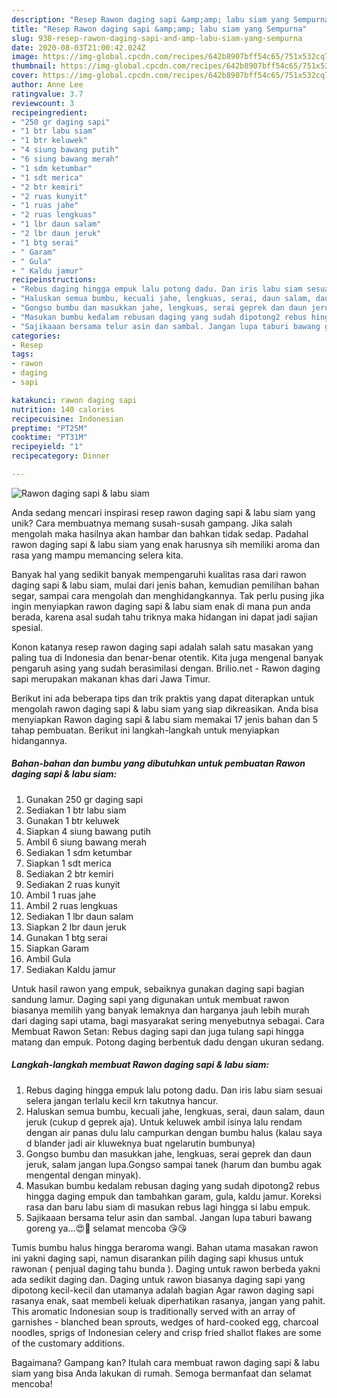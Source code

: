 ```yaml
---
description: "Resep Rawon daging sapi &amp;amp; labu siam yang Sempurna"
title: "Resep Rawon daging sapi &amp;amp; labu siam yang Sempurna"
slug: 938-resep-rawon-daging-sapi-and-amp-labu-siam-yang-sempurna
date: 2020-08-03T21:00:42.024Z
image: https://img-global.cpcdn.com/recipes/642b8907bff54c65/751x532cq70/rawon-daging-sapi-labu-siam-foto-resep-utama.jpg
thumbnail: https://img-global.cpcdn.com/recipes/642b8907bff54c65/751x532cq70/rawon-daging-sapi-labu-siam-foto-resep-utama.jpg
cover: https://img-global.cpcdn.com/recipes/642b8907bff54c65/751x532cq70/rawon-daging-sapi-labu-siam-foto-resep-utama.jpg
author: Anne Lee
ratingvalue: 3.7
reviewcount: 3
recipeingredient:
- "250 gr daging sapi"
- "1 btr labu siam"
- "1 btr keluwek"
- "4 siung bawang putih"
- "6 siung bawang merah"
- "1 sdm ketumbar"
- "1 sdt merica"
- "2 btr kemiri"
- "2 ruas kunyit"
- "1 ruas jahe"
- "2 ruas lengkuas"
- "1 lbr daun salam"
- "2 lbr daun jeruk"
- "1 btg serai"
- " Garam"
- " Gula"
- " Kaldu jamur"
recipeinstructions:
- "Rebus daging hingga empuk lalu potong dadu. Dan iris labu siam sesuai selera jangan terlalu kecil krn takutnya hancur."
- "Haluskan semua bumbu, kecuali jahe, lengkuas, serai, daun salam, daun jeruk (cukup d geprek aja). Untuk keluwek ambil isinya lalu rendam dengan air panas dulu lalu campurkan dengan bumbu halus (kalau saya d blander jadi air kluweknya buat ngelarutin bumbunya)"
- "Gongso bumbu dan masukkan jahe, lengkuas, serai geprek dan daun jeruk, salam jangan lupa.Gongso sampai tanek (harum dan bumbu agak mengental dengan minyak)."
- "Masukan bumbu kedalam rebusan daging yang sudah dipotong2 rebus hingga daging empuk dan tambahkan garam, gula, kaldu jamur. Koreksi rasa dan baru labu siam di masukan rebus lagi hingga si labu empuk."
- "Sajikaaan bersama telur asin dan sambal. Jangan lupa taburi bawang goreng ya...😍🥰 selamat mencoba 😘😘"
categories:
- Resep
tags:
- rawon
- daging
- sapi

katakunci: rawon daging sapi 
nutrition: 140 calories
recipecuisine: Indonesian
preptime: "PT25M"
cooktime: "PT31M"
recipeyield: "1"
recipecategory: Dinner

---
```



![Rawon daging sapi &amp; labu siam](https://img-global.cpcdn.com/recipes/642b8907bff54c65/751x532cq70/rawon-daging-sapi-labu-siam-foto-resep-utama.jpg)

Anda sedang mencari inspirasi resep rawon daging sapi &amp; labu siam yang unik? Cara membuatnya memang susah-susah gampang. Jika salah mengolah maka hasilnya akan hambar dan bahkan tidak sedap. Padahal rawon daging sapi &amp; labu siam yang enak harusnya sih memiliki aroma dan rasa yang mampu memancing selera kita.

Banyak hal yang sedikit banyak mempengaruhi kualitas rasa dari rawon daging sapi &amp; labu siam, mulai dari jenis bahan, kemudian pemilihan bahan segar, sampai cara mengolah dan menghidangkannya. Tak perlu pusing jika ingin menyiapkan rawon daging sapi &amp; labu siam enak di mana pun anda berada, karena asal sudah tahu triknya maka hidangan ini dapat jadi sajian spesial.

Konon katanya resep rawon daging sapi adalah salah satu masakan yang paling tua di Indonesia dan benar-benar otentik. Kita juga mengenal banyak pengaruh asing yang sudah berasimilasi dengan. Brilio.net - Rawon daging sapi merupakan makanan khas dari Jawa Timur.


Berikut ini ada beberapa tips dan trik praktis yang dapat diterapkan untuk mengolah rawon daging sapi &amp; labu siam yang siap dikreasikan. Anda bisa menyiapkan Rawon daging sapi &amp; labu siam memakai 17 jenis bahan dan 5 tahap pembuatan. Berikut ini langkah-langkah untuk menyiapkan hidangannya.

<!--inarticleads1-->

##### Bahan-bahan dan bumbu yang dibutuhkan untuk pembuatan Rawon daging sapi &amp; labu siam:

1. Gunakan 250 gr daging sapi
1. Sediakan 1 btr labu siam
1. Gunakan 1 btr keluwek
1. Siapkan 4 siung bawang putih
1. Ambil 6 siung bawang merah
1. Sediakan 1 sdm ketumbar
1. Siapkan 1 sdt merica
1. Sediakan 2 btr kemiri
1. Sediakan 2 ruas kunyit
1. Ambil 1 ruas jahe
1. Ambil 2 ruas lengkuas
1. Sediakan 1 lbr daun salam
1. Siapkan 2 lbr daun jeruk
1. Gunakan 1 btg serai
1. Siapkan  Garam
1. Ambil  Gula
1. Sediakan  Kaldu jamur


Untuk hasil rawon yang empuk, sebaiknya gunakan daging sapi bagian sandung lamur. Daging sapi yang digunakan untuk membuat rawon biasanya memilih yang banyak lemaknya dan harganya jauh lebih murah dari daging sapi utama, bagi masyarakat sering menyebutnya sebagai. Cara Membuat Rawon Setan: Rebus daging sapi dan juga tulang sapi hingga matang dan empuk. Potong daging berbentuk dadu dengan ukuran sedang. 

<!--inarticleads2-->

##### Langkah-langkah membuat Rawon daging sapi &amp; labu siam:

1. Rebus daging hingga empuk lalu potong dadu. Dan iris labu siam sesuai selera jangan terlalu kecil krn takutnya hancur.
1. Haluskan semua bumbu, kecuali jahe, lengkuas, serai, daun salam, daun jeruk (cukup d geprek aja). Untuk keluwek ambil isinya lalu rendam dengan air panas dulu lalu campurkan dengan bumbu halus (kalau saya d blander jadi air kluweknya buat ngelarutin bumbunya)
1. Gongso bumbu dan masukkan jahe, lengkuas, serai geprek dan daun jeruk, salam jangan lupa.Gongso sampai tanek (harum dan bumbu agak mengental dengan minyak).
1. Masukan bumbu kedalam rebusan daging yang sudah dipotong2 rebus hingga daging empuk dan tambahkan garam, gula, kaldu jamur. Koreksi rasa dan baru labu siam di masukan rebus lagi hingga si labu empuk.
1. Sajikaaan bersama telur asin dan sambal. Jangan lupa taburi bawang goreng ya...😍🥰 selamat mencoba 😘😘


Tumis bumbu halus hingga beraroma wangi. Bahan utama masakan rawon ini yakni daging sapi, namun disarankan pilih daging sapi khusus untuk rawonan ( penjual daging tahu bunda ). Daging untuk rawon berbeda yakni ada sedikit daging dan. Daging untuk rawon biasanya daging sapi yang dipotong kecil-kecil dan utamanya adalah bagian Agar rawon daging sapi rasanya enak, saat membeli keluak diperhatikan rasanya, jangan yang pahit. This aromatic Indonesian soup is traditionally served with an array of garnishes - blanched bean sprouts, wedges of hard-cooked egg, charcoal noodles, sprigs of Indonesian celery and crisp fried shallot flakes are some of the customary additions. 

Bagaimana? Gampang kan? Itulah cara membuat rawon daging sapi &amp; labu siam yang bisa Anda lakukan di rumah. Semoga bermanfaat dan selamat mencoba!
